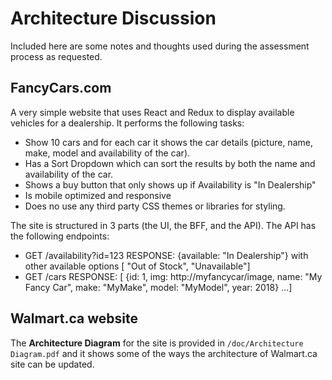 # Architecture Discussion
Included here are some notes and thoughts used during the assessment process as requested.

## FancyCars.com
A very simple website that uses React and Redux to display available vehicles for a dealership.
It performs the following tasks:
- Show 10 cars and for each car it shows the car details (picture, name, make, model and availability of the car).
- Has a Sort Dropdown which can sort the results by both the name and availability of the car.
- Shows a buy button that only shows up if Availability is "In Dealership"
- Is mobile optimized and responsive
- Does no use any third party CSS themes or libraries for styling.

The site is structured in 3 parts (the UI, the BFF, and the API). The API has the following endpoints:
- GET /availability?id=123
  RESPONSE: {available: "In Dealership"}  with other available options [ "Out of Stock", "Unavailable"]
- GET /cars
  RESPONSE:  [ {id: 1, img: http://myfancycar/image, name: "My Fancy Car", make: "MyMake", model: "MyModel", year: 2018} ...]


## Walmart.ca website
The **Architecture Diagram** for the site is provided in `/doc/Architecture Diagram.pdf` and it shows some of the ways the architecture of Walmart.ca site can be updated.
